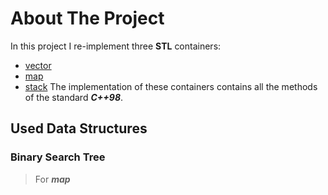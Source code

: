 # About The Project
In this project I re-implement three **STL** containers:
- [vector](http://www.cplusplus.com/reference/vector/vector/)
- [map](http://www.cplusplus.com/reference/map/map/)
- [stack](http://www.cplusplus.com/reference/stack/stack/)
The implementation of these containers contains all the methods of the standard ***C++98***.

## Used Data Structures
### Binary Search Tree
> For ***map*** 
